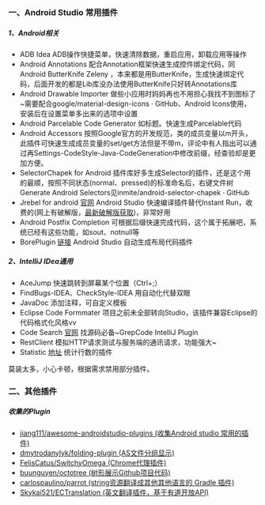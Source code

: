 ### 一、Android Studio 常用插件

##### 1、Android相关
* ADB Idea ADB操作快捷菜单，快速清除数据，重启应用，卸载应用等操作
* Android Annotations 配合Annotation框架快速生成控件绑定代码，同Android ButterKnife Zeleny ，本来都是用ButterKnife，生成快速绑定代码，后面开发的都是Lib库没办法使用ButterKnife只好转Annotations库
* Android Drawable Importer 做些小应用时妈妈再也不用担心我找不到图标了~需要配合google/material-design-icons · GitHub、Android Icons使用，安装后在设置菜单多出来的选项中设置
* Android Parcelable Code Generator 如标题。快速生成Parcelable代码
* Android Accessors 按照Google官方的开发规范，类的成员变量以m开头，此插件可快速生成成员变量的set/get方法但是不带m，评论中有人指出可以通过再Settings-CodeStyle-Java-CodeGeneration中修改前缀，经查验却是更加方便。
* SelectorChapek for Android 插件库好多生成Selector的插件，还是这个用的最顺，按照不同状态(normal、pressed)的标准命名后，右键文件树Generate Android Selectors见inmite/android-selector-chapek · GitHub
* Jrebel for android [官网](https://zeroturnaround.com/software/jrebel-for-android/) Android Studio 快速编译插件替代Instant Run，收费的(网上有破解版，[最新破解版获取](http://blog.lanyus.com/archives/179.html))，非常好用
* Android Postfix Completion 可根据后缀快速完成代码，这个属于拓展吧，系统已经有这些功能，如sout、notnull等
* BorePlugin [链接](https://github.com/boredream/BorePlugin) Android Studio 自动生成布局代码插件




##### 2、IntelliJ IDea通用
* AceJump 快速跳转到屏幕某个位置（Ctrl+;）<br>
* FindBugs-IDEA、CheckStyle-IDEA 用自动化代替双眼<br>
* JavaDoc 添加注释，可自定义模板<br>
* Eclipse Code Formmater 项目之前未全部转向Studio，该插件兼容Eclipse的代码格式化风格vv<br>
* Code Search [官网](http://GrepCode.com) 找源码必备~GrepCode IntelliJ Plugin<br>
* RestClient 模拟HTTP请求测试与服务端的通讯请求，功能强大~<br>
* Statistic [地址](http://plugins.jetbrains.com/plugin/?idea&id=4509)  统计行数的插件<br>


莫装太多，小心卡顿，根据需求禁用部分插件。



### 二、其他插件
##### 收集的Plugin
* [jiang111/awesome-androidstudio-plugins (收集Android studio 常用的插件)](https://github.com/jiang111/awesome-androidstudio-plugins)
* [dmytrodanylyk/folding-plugin (AS文件分组显示)](https://github.com/dmytrodanylyk/folding-plugin)
* [FelisCatus/SwitchyOmega (Chrome代理插件)](https://github.com/FelisCatus/SwitchyOmega)
* [buunguyen/octotree (树形展示Github项目代码)](https://github.com/buunguyen/octotree)
* [carlospaulino/parrot (string资源翻译成其他其他语言的 Gradle 插件)](https://github.com/carlospaulino/parrot)
* [Skykai521/ECTranslation (英文翻译插件，基于有道开放API)](https://github.com/Skykai521/ECTranslation)
